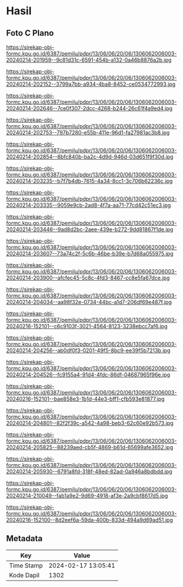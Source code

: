 # Hasil

## Foto C Plano

https://sirekap-obj-formc.kpu.go.id/6387/pemilu/pdpr/13/06/06/20/06/1306062006003-20240214-201959--9c81d31c-6591-454b-a132-0a46b8876a2b.jpg

https://sirekap-obj-formc.kpu.go.id/6387/pemilu/pdpr/13/06/06/20/06/1306062006003-20240214-202152--3799a7bb-a934-4ba8-8452-ce0534772993.jpg

https://sirekap-obj-formc.kpu.go.id/6387/pemilu/pdpr/13/06/06/20/06/1306062006003-20240214-202646--7ce0f307-2dcc-4268-b244-26c61f4a9ed4.jpg

https://sirekap-obj-formc.kpu.go.id/6387/pemilu/pdpr/13/06/06/20/06/1306062006003-20240214-202753--797b7280-e55b-411e-96d1-fa27981ac3b8.jpg

https://sirekap-obj-formc.kpu.go.id/6387/pemilu/pdpr/13/06/06/20/06/1306062006003-20240214-202854--8bfc840b-ba2c-4d9d-946d-03d651f9f30d.jpg

https://sirekap-obj-formc.kpu.go.id/6387/pemilu/pdpr/13/06/06/20/06/1306062006003-20240214-203235--b7f7b4db-7615-4a34-8cc1-3c706b62236c.jpg

https://sirekap-obj-formc.kpu.go.id/6387/pemilu/pdpr/13/06/06/20/06/1306062006003-20240214-203335--9059e9cb-2ad8-4f7a-aa71-77cd42c51ec3.jpg

https://sirekap-obj-formc.kpu.go.id/6387/pemilu/pdpr/13/06/06/20/06/1306062006003-20240214-203446--9ad8d2bc-2aee-439e-b272-9dd81867f1de.jpg

https://sirekap-obj-formc.kpu.go.id/6387/pemilu/pdpr/13/06/06/20/06/1306062006003-20240214-203607--73a74c2f-5c6b-46be-b39e-b7d68a055975.jpg

https://sirekap-obj-formc.kpu.go.id/6387/pemilu/pdpr/13/06/06/20/06/1306062006003-20240214-203900--afcfec45-5c8c-4fd3-8467-cc8e5fa67dce.jpg

https://sirekap-obj-formc.kpu.go.id/6387/pemilu/pdpr/13/06/06/20/06/1306062006003-20240214-204034--aa98f32e-0734-44bc-a1d7-206df69e487f.jpg

https://sirekap-obj-formc.kpu.go.id/6387/pemilu/pdpr/13/06/06/20/06/1306062006003-20240216-152101--c6c9103f-3021-4564-8123-3238ebcc7af6.jpg

https://sirekap-obj-formc.kpu.go.id/6387/pemilu/pdpr/13/06/06/20/06/1306062006003-20240214-204256--ab0df0f3-0201-49f5-8bc9-ee39f5b7213b.jpg

https://sirekap-obj-formc.kpu.go.id/6387/pemilu/pdpr/13/06/06/20/06/1306062006003-20240214-204526--fc9155a4-91d4-4fdc-86df-04687965f96e.jpg

https://sirekap-obj-formc.kpu.go.id/6387/pemilu/pdpr/13/06/06/20/06/1306062006003-20240216-152101--bae858e3-1b1d-44e3-bff1-cfb593e81877.jpg

https://sirekap-obj-formc.kpu.go.id/6387/pemilu/pdpr/13/06/06/20/06/1306062006003-20240214-204801--82f2f39c-a542-4a98-beb3-62c60e92b573.jpg

https://sirekap-obj-formc.kpu.go.id/6387/pemilu/pdpr/13/06/06/20/06/1306062006003-20240214-205825--88239aed-cb5f-4869-b61d-65699afe3652.jpg

https://sirekap-obj-formc.kpu.go.id/6387/pemilu/pdpr/13/06/06/20/06/1306062006003-20240214-205930--6791a8fd-318f-48ed-82ad-0a946a8bdbdd.jpg

https://sirekap-obj-formc.kpu.go.id/6387/pemilu/pdpr/13/06/06/20/06/1306062006003-20240214-210049--fab1a9e2-9d69-4918-af3e-2a9cbf8617d5.jpg

https://sirekap-obj-formc.kpu.go.id/6387/pemilu/pdpr/13/06/06/20/06/1306062006003-20240216-152100--8d2eef6a-59da-400b-833d-494a9d69ad51.jpg


## Metadata

| Key        | Value               |
| ---------- | ------------------- |
| Time Stamp | 2024-02-17 13:05:41 |
| Kode Dapil | 1302                |



